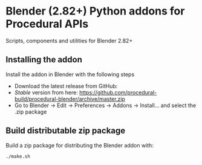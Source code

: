 # Blender (2.82+) Python addons for Procedural APIs

Scripts, components and utilities for Blender 2.82+

## Installing the addon

Install the addon in Blender with the following steps

* Download the latest release from GitHub:
 * *Stable* version from here: https://github.com/procedural-build/procedural-blender/archive/master.zip
* Go to Blender -> Edit -> Preferences -> Addons -> Install... and select the .zip package


## Build distributable zip package

Build a zip package for distributing the Blender addon with:

```
./make.sh
```
